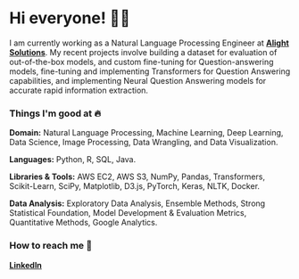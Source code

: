 # Hi everyone! 👋🏻 

I am currently working as a Natural Language Processing Engineer at [**Alight Solutions**](https://www.alight.com/). My recent projects involve building a dataset for evaluation of out-of-the-box models, and custom fine-tuning for Question-answering models, fine-tuning and implementing Transformers for Question Answering capabilities, and implementing Neural Question Answering models for accurate rapid information extraction.



### Things I'm good at :fire:

**Domain:** Natural Language Processing, Machine Learning, Deep Learning, Data Science, Image Processing, Data Wrangling, and Data Visualization.

**Languages:**  Python, R, SQL, Java.


**Libraries & Tools:** AWS EC2, AWS S3, NumPy, Pandas, Transformers, Scikit-Learn, SciPy, Matplotlib, D3.js, PyTorch, Keras, NLTK, Docker.

**Data Analysis:** Exploratory Data Analysis, Ensemble Methods, Strong Statistical Foundation, Model Development & Evaluation Metrics, Quantitative Methods, Google Analytics.

### How to reach me 📱
[**LinkedIn**](https://www.linkedin.com/in/pferdosi/)
